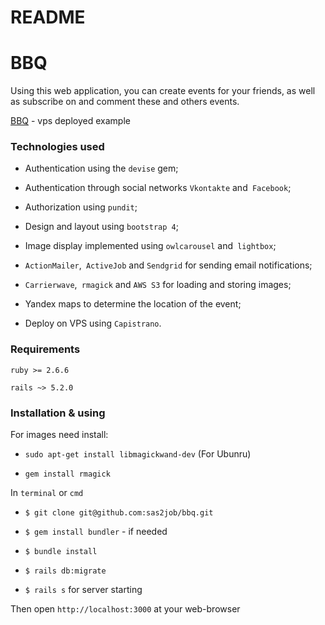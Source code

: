 # README

# BBQ

Using this web application, you can create events for your friends, as well as subscribe on and comment these and others events.

[BBQ](https://bbq-alex.site/) - vps deployed example

### Technologies used

- Authentication using the `devise` gem;

- Authentication through social networks `Vkontakte` and` Facebook`;

- Authorization using `pundit`;

- Design and layout using `bootstrap 4`;

- Image display implemented using `owlcarousel` and` lightbox`;

- `ActionMailer`,` ActiveJob` and `Sendgrid` for sending email notifications;

- `Carrierwave`,` rmagick` and `AWS S3` for loading and storing images;

- Yandex maps to determine the location of the event;

- Deploy on VPS using `Capistrano`.

### Requirements

`ruby >= 2.6.6`

`rails ~> 5.2.0`

### Installation & using

For images need install:

- `sudo apt-get install libmagickwand-dev` (For Ubunru)

- `gem install rmagick`

In `terminal` or `cmd`

- `$ git clone git@github.com:sas2job/bbq.git`

- `$ gem install bundler` - if needed

- `$ bundle install`

- `$ rails db:migrate`

- `$ rails s` for server starting

Then open `http://localhost:3000` at your web-browser
